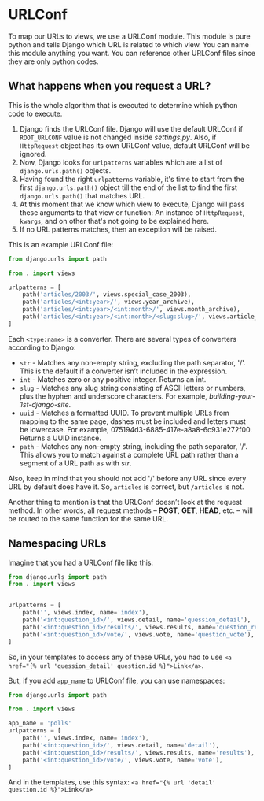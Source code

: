 # URLConf

To map our URLs to views, we use a URLConf module. This module is pure python and tells Django which URL is related to which view. You can name this module anything you want. You can reference other URLConf files since they are only python codes.

## What happens when you request a URL?

This is the whole algorithm that is executed to determine which python code to execute.

1. Django finds the URLConf file. Django will use the default URLConf if `ROOT_URLCONF` value is not changed inside *settings.py*. Also, if `HttpRequest` object has its own URLConf value, default URLConf will be ignored.
2. Now, Django looks for `urlpatterns` variables which are a list of `django.urls.path()` objects.
3. Having found the right `urlpatterns` variable, it's time to start from the first `django.urls.path()` object till the end of the list to find the first `django.urls.path()` that matches URL.
4. At this moment that we know which view to execute, Django will pass these arguments to that view or function: An instance of `HttpRequest`, `kwargs`, and on other that's not going to be explained here.
5. If no URL patterns matches, then an exception will be raised.

This is an example URLConf file:

```python
from django.urls import path

from . import views

urlpatterns = [
    path('articles/2003/', views.special_case_2003),
    path('articles/<int:year>/', views.year_archive),
    path('articles/<int:year>/<int:month>/', views.month_archive),
    path('articles/<int:year>/<int:month>/<slug:slug>/', views.article_detail),
]
```

Each `<type:name>` is a converter. There are several types of converters according to Django:

* `str` - Matches any non-empty string, excluding the path separator, '/'. This is the default if a converter isn’t included in the expression.
* `int` - Matches zero or any positive integer. Returns an int.
* `slug` - Matches any slug string consisting of ASCII letters or numbers, plus the hyphen and underscore characters. For example, *building-your-1st-django-site*.
* `uuid` - Matches a formatted UUID. To prevent multiple URLs from mapping to the same page, dashes must be included and letters must be lowercase. For example, 075194d3-6885-417e-a8a8-6c931e272f00. Returns a UUID instance.
* `path` - Matches any non-empty string, including the path separator, '/'. This allows you to match against a complete URL path rather than a segment of a URL path as with *str*.

Also, keep in mind that you should not add '/' before any URL since every URL by default does have it. So, `articles` is correct, but `/articles` is not.

Another thing to mention is that the URLConf doesn’t look at the request method. In other words, all request methods – __POST__, __GET__, __HEAD__, etc. – will be routed to the same function for the same URL.

## Namespacing URLs

Imagine that you had a URLConf file like this:

```python
from django.urls import path
from . import views


urlpatterns = [
    path('', views.index, name='index'),
    path('<int:question_id>/', views.detail, name='quession_detail'),
    path('<int:question_id>/results/', views.results, name='question_results'),
    path('<int:question_id>/vote/', views.vote, name='question_vote'),
]
```

So, in your templates to access any of these URLs, you had to use `<a href="{% url 'quession_detail' question.id %}">Link</a>`.

But, if you add `app_name` to URLConf file, you can use namespaces:

```python
from django.urls import path

from . import views

app_name = 'polls'
urlpatterns = [
    path('', views.index, name='index'),
    path('<int:question_id>/', views.detail, name='detail'),
    path('<int:question_id>/results/', views.results, name='results'),
    path('<int:question_id>/vote/', views.vote, name='vote'),
]
```

And in the templates, use this syntax: `<a href="{% url 'detail' question.id %}">Link</a>`
